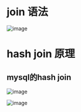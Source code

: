# join 语法
![image](https://user-images.githubusercontent.com/42630862/179871229-b081f9ad-ca4d-448e-9154-8d34d64d759d.png)



# hash join 原理
## mysql的hash join

![image](https://user-images.githubusercontent.com/42630862/179874656-4c17047b-410f-4d0c-81a8-857553038565.png)

![image](https://user-images.githubusercontent.com/42630862/179874670-95ed6ddb-7bdb-4219-8059-e358f60bd618.png)


